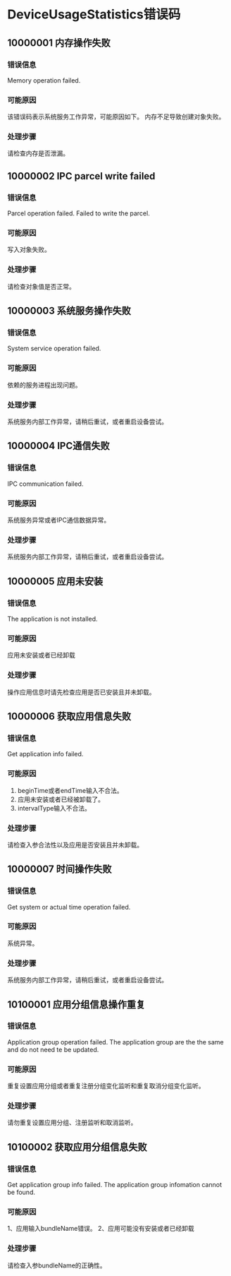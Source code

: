 # DeviceUsageStatistics错误码

## 10000001 内存操作失败

### 错误信息

Memory operation failed.

### 可能原因

该错误码表示系统服务工作异常，可能原因如下。
内存不足导致创建对象失败。

### 处理步骤

请检查内存是否泄漏。

## 10000002 IPC parcel write failed

### 错误信息

Parcel operation failed. Failed to write the parcel.

### 可能原因

写入对象失败。

### 处理步骤

请检查对象值是否正常。

## 10000003 系统服务操作失败

### 错误信息

System service operation failed.

### 可能原因

依赖的服务进程出现问题。

### 处理步骤

系统服务内部工作异常，请稍后重试，或者重启设备尝试。

## 10000004 IPC通信失败

### 错误信息

IPC communication failed.

### 可能原因

系统服务异常或者IPC通信数据异常。

### 处理步骤

系统服务内部工作异常，请稍后重试，或者重启设备尝试。

## 10000005 应用未安装

### 错误信息

The application is not installed.

### 可能原因

应用未安装或者已经卸载

### 处理步骤

操作应用信息时请先检查应用是否已安装且并未卸载。

## 10000006 获取应用信息失败

### 错误信息

Get application info failed.

### 可能原因

1. beginTime或者endTime输入不合法。
2. 应用未安装或者已经被卸载了。
2. intervalType输入不合法。

### 处理步骤

请检查入参合法性以及应用是否安装且并未卸载。

## 10000007 时间操作失败

### 错误信息

Get system or actual time operation failed.

### 可能原因

系统异常。

### 处理步骤

系统服务内部工作异常，请稍后重试，或者重启设备尝试。

## 10100001 应用分组信息操作重复

### 错误信息

Application group operation failed. The application group are the the same and do not need te be updated.

### 可能原因

重复设置应用分组或者重复注册分组变化监听和重复取消分组变化监听。

### 处理步骤

请勿重复设置应用分组、注册监听和取消监听。

## 10100002 获取应用分组信息失败

### 错误信息

Get application group info failed. The application group infomation cannot be found.

### 可能原因

1、应用输入bundleName错误。
2、应用可能没有安装或者已经卸载

### 处理步骤

请检查入参bundleName的正确性。

